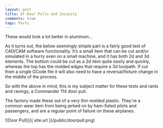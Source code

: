 ```yaml
---
layout: post
title: Of Door Pulls and Insanity
comments: true
tags: Parts
---
```


<p class="message">
These would look a lot better in aluminum...
</p>

As it turns out, the below seemingly simple part is a fairly good test of CAD/CAM software functionality.  It’s a small item that can be cut and/or simulated in a hurry even on a small machine, and  it has both 2d and 3d elements.  The bottom could be cut as a 2d item quite easily and quickly, whereas the top has the molded edges that require a 3d toolpath.  If cut from a single GCode file it will also need to have a reversal/fixture change in the middle of the process.

So with the above in mind, this is my subject matter for these tests and rants and ravings, a Commander 114 door pull.

The factory made these out of a very thin molded plastic.  They're a common wear item from being jerked on by ham-fisted pilots and passengers, and are a regular point of failure on these airplanes.

![Door Pull]({{ site.url }}/public/doorpull.png)
